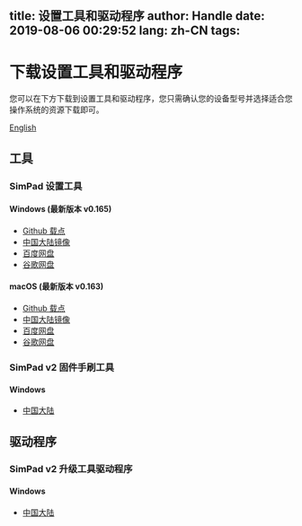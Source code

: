 title: 设置工具和驱动程序
author: Handle
date: 2019-08-06 00:29:52
lang: zh-CN
tags:
---
# 下载设置工具和驱动程序

您可以在下方下载到设置工具和驱动程序，您只需确认您的设备型号并选择适合您操作系统的资源下载即可。

[English](/simblog/2019/08/06/download_control_pannel_and_drivers.en/)

<!--more-->

## 工具

### SimPad 设置工具

#### Windows (最新版本 v0.165)

- [Github 载点](https://github.com/iamapig120/simpad-control-panel/releases/latest)
- [中国大陆镜像](http://simshop.po-i.cc:8117/check-roms/simpad_control_pannel.zip)
- [百度网盘](https://pan.baidu.com/s/1iyKR8VuCHOcb268qGasDjw)
- [谷歌网盘](https://drive.google.com/open?id=1BKlzmygNA-BeAlN8PIP6oxpImct3_gvv)

#### macOS (最新版本 v0.163)

- [Github 载点](https://github.com/iamapig120/simpad-control-panel/releases/latest)
- [中国大陆镜像](http://simshop.po-i.cc:8117/check-roms/simpad_control_pannel_darwin.dmg)
- [百度网盘](https://pan.baidu.com/s/1iyKR8VuCHOcb268qGasDjw)
- [谷歌网盘](https://drive.google.com/open?id=1BKlzmygNA-BeAlN8PIP6oxpImct3_gvv)

### SimPad v2 固件手刷工具

#### Windows

- [中国大陆](http://simshop.po-i.cc:8117/check-roms/updateTool.zip)

## 驱动程序

### SimPad v2 升级工具驱动程序

#### Windows

- [中国大陆](http://simshop.po-i.cc:8117/check-roms/DRIVER.zip)